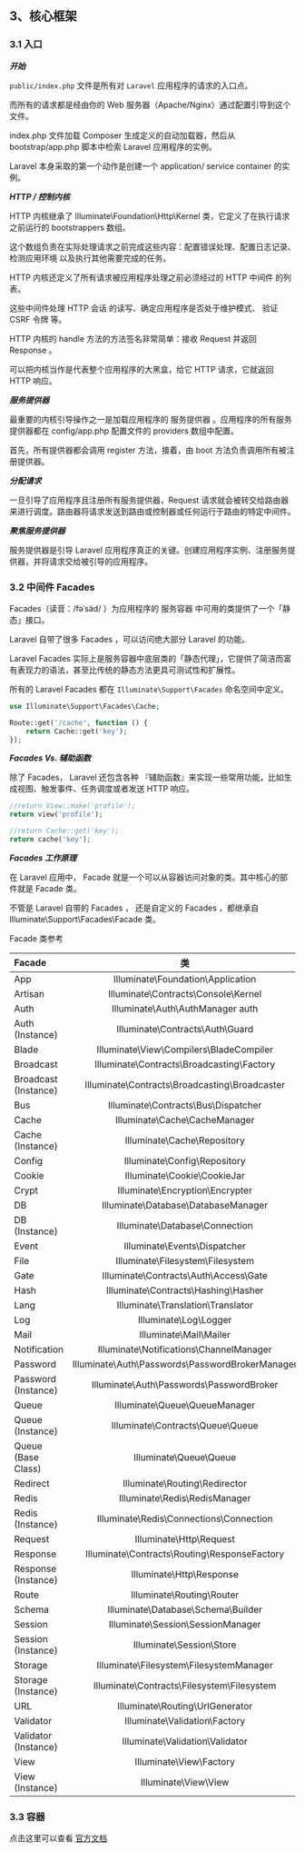 ## 3、核心框架

### 3.1 入口

***开始***

`public/index.php` 文件是所有对 `Laravel` 应用程序的请求的入口点。

而所有的请求都是经由你的 Web 服务器（Apache/Nginx）通过配置引导到这个文件。

index.php 文件加载 Composer 生成定义的自动加载器，然后从 bootstrap/app.php 脚本中检索 Laravel 应用程序的实例。

Laravel 本身采取的第一个动作是创建一个 application/ service container 的实例。

***HTTP / 控制内核***

HTTP 内核继承了 Illuminate\Foundation\Http\Kernel 类，它定义了在执行请求之前运行的 bootstrappers 数组。

这个数组负责在实际处理请求之前完成这些内容：配置错误处理、配置日志记录、 检测应用环境 以及执行其他需要完成的任务。

HTTP 内核还定义了所有请求被应用程序处理之前必须经过的 HTTP 中间件 的列表。

这些中间件处理 HTTP 会话 的读写、确定应用程序是否处于维护模式、 验证 CSRF 令牌 等。

HTTP 内核的 handle 方法的方法签名非常简单：接收 Request 并返回 Response 。

可以把内核当作是代表整个应用程序的大黑盒，给它 HTTP 请求，它就返回 HTTP 响应。

***服务提供器***

最重要的内核引导操作之一是加载应用程序的 服务提供器 。应用程序的所有服务提供器都在 config/app.php 配置文件的 providers 数组中配置。

首先，所有提供器都会调用 register 方法，接着，由 boot 方法负责调用所有被注册提供器。

***分配请求***

一旦引导了应用程序且注册所有服务提供器，Request 请求就会被转交给路由器来进行调度。路由器将请求发送到路由或控制器或任何运行于路由的特定中间件。

***聚焦服务提供器***

服务提供器是引导 Laravel 应用程序真正的关键。创建应用程序实例、注册服务提供器，并将请求交给被引导的应用程序。

### 3.2 中间件 Facades

Facades（读音：/fəˈsäd/ ）为应用程序的 服务容器 中可用的类提供了一个「静态」接口。

Laravel 自带了很多 Facades ，可以访问绝大部分 Laravel 的功能。

Laravel Facades 实际上是服务容器中底层类的「静态代理」，它提供了简洁而富有表现力的语法，甚至比传统的静态方法更具可测试性和扩展性。

所有的 Laravel Facades 都在 `Illuminate\Support\Facades` 命名空间中定义。

```php
use Illuminate\Support\Facades\Cache;

Route::get('/cache', function () {
    return Cache::get('key');
});
```

***Facades Vs. 辅助函数***

除了 Facades， Laravel 还包含各种 『辅助函数』来实现一些常用功能，比如生成视图、触发事件、任务调度或者发送 HTTP 响应。 

```php
//return View::make('profile');
return view('profile');

//return Cache::get('key');
return cache('key');

```

***Facades 工作原理***

在 Laravel 应用中， Facade 就是一个可以从容器访问对象的类。其中核心的部件就是 Facade 类。 

不管是 Laravel 自带的 Facades ， 还是自定义的 Facades ，都继承自 Illuminate\Support\Facades\Facade 类。


Facade 类参考

| Facade	                | 类	                                               | 服务容器绑定           |
| :------------------------ | :-----------------------------------------------: | --------------------: |
| App	                    | Illuminate\Foundation\Application	                | app                   |
| Artisan	                | Illuminate\Contracts\Console\Kernel	            | artisan               |
| Auth	                    | Illuminate\Auth\AuthManager	auth                |                       |
| Auth (Instance)	        | Illuminate\Contracts\Auth\Guard	                | auth.driver           |
| Blade	                    | Illuminate\View\Compilers\BladeCompiler	        | blade.compiler        |
| Broadcast	                | Illuminate\Contracts\Broadcasting\Factory	        |                       |
| Broadcast (Instance)	    | Illuminate\Contracts\Broadcasting\Broadcaster     | 	                    |
| Bus	                    | Illuminate\Contracts\Bus\Dispatcher	            |                       |
| Cache	                    | Illuminate\Cache\CacheManager	                    | cache                 |
| Cache (Instance)	        | Illuminate\Cache\Repository	                    | cache.store           |
| Config	                | Illuminate\Config\Repository	                    | config                |
| Cookie	                | Illuminate\Cookie\CookieJar	                    | cookie                |
| Crypt	                    | Illuminate\Encryption\Encrypter	                | encrypter             |
| DB	                    | Illuminate\Database\DatabaseManager	            | db                    |
| DB (Instance)	            | Illuminate\Database\Connection	                | db.connection         |
| Event	                    | Illuminate\Events\Dispatcher	                    | events                |
| File	                    | Illuminate\Filesystem\Filesystem	                | files                 |
| Gate	                    | Illuminate\Contracts\Auth\Access\Gate	            |                       |
| Hash	                    | Illuminate\Contracts\Hashing\Hasher	            | hash                  |
| Lang	                    | Illuminate\Translation\Translator	                | translator            |
| Log	                    | Illuminate\Log\Logger	                            | log                   |
| Mail	                    | Illuminate\Mail\Mailer	                        | mailer                |
| Notification	            | Illuminate\Notifications\ChannelManager	        |                       |
| Password	                | Illuminate\Auth\Passwords\PasswordBrokerManager	| auth.password         |    
| Password (Instance)	    | Illuminate\Auth\Passwords\PasswordBroker	        | auth.password.broker  |
| Queue	                    | Illuminate\Queue\QueueManager	                    | queue                 |
| Queue (Instance)	        | Illuminate\Contracts\Queue\Queue	                | queue.connection      |    
| Queue (Base Class)	    | Illuminate\Queue\Queue	                        |                       |    
| Redirect	                | Illuminate\Routing\Redirector	                    | redirect              |
| Redis	                    | Illuminate\Redis\RedisManager	                    | redis                 |
| Redis (Instance)	        | Illuminate\Redis\Connections\Connection	        | redis.connection      |    
| Request	                | Illuminate\Http\Request	                        | request               |
| Response	                | Illuminate\Contracts\Routing\ResponseFactory	    |                       |    
| Response (Instance)	    | Illuminate\Http\Response	                        |                       |
| Route	                    | Illuminate\Routing\Router	                        | router                |
| Schema	                | Illuminate\Database\Schema\Builder	            |                       |
| Session	                | Illuminate\Session\SessionManager	                | session               |
| Session (Instance)	    | Illuminate\Session\Store	                        | session.store         |
| Storage	                | Illuminate\Filesystem\FilesystemManager	        | filesystem            |
| Storage (Instance)	    | Illuminate\Contracts\Filesystem\Filesystem	    | filesystem.disk       |
| URL	                    | Illuminate\Routing\UrlGenerator	                | url                   |
| Validator	                | Illuminate\Validation\Factory	                    | validator             |
| Validator (Instance)	    | Illuminate\Validation\Validator	                |                       |
| View	                    | Illuminate\View\Factory	                        | view                  |
| View (Instance)	        | Illuminate\View\View	                            |                       |



### 3.3 容器

点击这里可以查看 [官方文档](https://laravel-china.org/docs/laravel/5.6/container)

